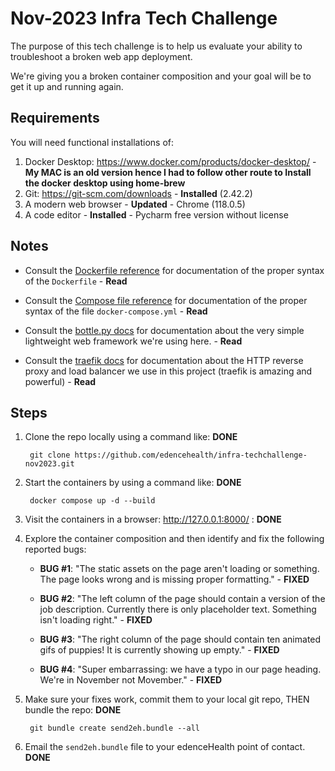 # Nov-2023 Infra Tech Challenge

The purpose of this tech challenge is to help us evaluate your ability to troubleshoot a broken web app deployment.

We're giving you a broken container composition and your goal will be to get it up and running again.

## Requirements

You will need functional installations of:

1. Docker Desktop: <https://www.docker.com/products/docker-desktop/> - **My MAC is an old version hence I had to follow other route to Install the docker desktop using home-brew**
3. Git: <https://git-scm.com/downloads> - **Installed** (2.42.2)
4. A modern web browser - **Updated** - Chrome (118.0.5)
5. A code editor - **Installed** - Pycharm free version without license 

## Notes

* Consult the [Dockerfile reference](https://docs.docker.com/engine/reference/builder/) for documentation of the proper syntax of the `Dockerfile` - **Read**

* Consult the [Compose file reference](https://docs.docker.com/compose/compose-file/compose-file-v3/) for documentation of the proper syntax of the file `docker-compose.yml` - **Read**

* Consult the [bottle.py docs](http://bottlepy.org/docs/dev/) for documentation about the very simple lightweight web framework we're using here. - **Read**

* Consult the [traefik docs](https://docs.traefik.io/) for documentation about the HTTP reverse proxy and load balancer we use in this project (traefik is amazing and powerful) - **Read**

## Steps

1. Clone the repo locally using a command like: **DONE**

		git clone https://github.com/edencehealth/infra-techchallenge-nov2023.git

2. Start the containers by using a command like: **DONE**

		docker compose up -d --build

3. Visit the containers in a browser: <http://127.0.0.1:8000/> : **DONE**

4. Explore the container composition and then identify and fix the following reported bugs:

	* **BUG #1**: "The static assets on the page aren't loading or something. The page looks wrong and is missing proper formatting." - **FIXED**

	* **BUG #2**: "The left column of the page should contain a version of the job description. Currently there is only placeholder text. Something isn't loading right." - **FIXED**

	* **BUG #3**: "The right column of the page should contain ten animated gifs of puppies! It is currently showing up empty." - **FIXED**

	* **BUG #4**: "Super embarrassing: we have a typo in our page heading. We're in November not Movember." - **FIXED**

5. Make sure your fixes work, commit them to your local git repo, THEN bundle the repo: **DONE**

		git bundle create send2eh.bundle --all

6. Email the `send2eh.bundle` file to your edenceHealth point of contact. **DONE**